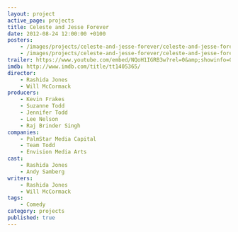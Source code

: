 ```yaml
---
layout: project
active_page: projects
title: Celeste and Jesse Forever
date: 2012-08-24 12:00:00 +0100
posters:
    - /images/projects/celeste-and-jesse-forever/celeste-and-jesse-forever-poster.jpg
    - /images/projects/celeste-and-jesse-forever/celeste-and-jesse-forever-poster-2.jpg
trailer: https://www.youtube.com/embed/NQoH1IGRB3w?rel=0&amp;showinfo=0
imdb: http://www.imdb.com/title/tt1405365/
director:
    - Rashida Jones
    - Will McCormack
producers:
    - Kevin Frakes
    - Suzanne Todd
    - Jennifer Todd
    - Lee Nelson
    - Raj Brinder Singh
companies:
    - PalmStar Media Capital
    - Team Todd
    - Envision Media Arts
cast:
    - Rashida Jones
    - Andy Samberg
writers:
    - Rashida Jones
    - Will McCormack
tags:
    - Comedy
category: projects
published: true
---
```

